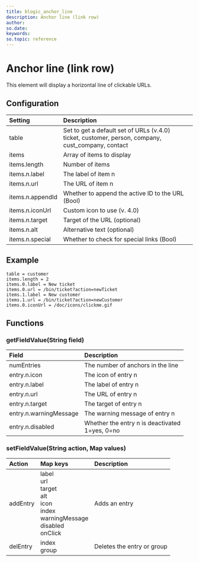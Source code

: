 ```yaml
---
title: blogic_anchor_line
description: Anchor line (link row)
author:
so.date:
keywords:
so.topic: reference
---
```


# Anchor line (link row)

This element will display a horizontal line of clickable URLs.

## Configuration

| Setting          | Description                                       |
|:-----------------|:--------------------------------------------------|
| table            | Set to get a default set of URLs (v.4.0)<br>ticket, customer, person, company, cust_company, contact |
| items            | Array of items to display                         |
| items.length     | Number of items                                   |
| items.n.label    | The label of item n                               |
| items.n.url      | The URL of item n                                 |
| items.n.appendId | Whether to append the active ID to the URL (Bool) |
| items.n.iconUrl  | Custom icon to use (v. 4.0)                       |
| items.n.target   | Target of the URL (optional)                      |
| items.n.alt      | Alternative text (optional)                       |
| items.n.special  | Whether to check for special links (Bool)         |

## Example

```crmscript
table = customer
items.length = 2
items.0.label = New ticket
items.0.url = /bin/ticket?action=newTicket
items.1.label = New customer
items.1.url = /bin/ticket?action=newCustomer
items.0.iconUrl = /doc/icons/clickme.gif
```

## Functions

### getFieldValue(String field)

| Field                  | Description                                        |
|:-----------------------|:---------------------------------------------------|
| numEntries             | The number of anchors in the line                  |
| entry.n.icon           | The icon of entry n                                |
| entry.n.label          | The label of entry n                               |
| entry.n.url            | The URL of entry n                                 |
| entry.n.target         | The target of entry n                              |
| entry.n.warningMessage | The warning message of entry n                     |
| entry.n.disabled       | Whether the entry n is deactivated<br>1=yes, 0=no |

### setFieldValue(String action, Map values)

| Action   | Map keys               | Description                         |
|:---------|:-----------------------|:------------------------------------|
| addEntry | label<br>url<br>target<br>alt<br>icon<br>index<br>warningMessage<br>disabled<br>onClick | Adds an entry |
| delEntry | index<br>group        | Deletes the entry or group          |
